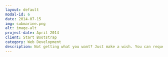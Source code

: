 ```yaml
---
layout: default
modal-id: 6
date: 2014-07-15
img: submarine.png
alt: image-alt
project-date: April 2014
client: Start Bootstrap
category: Web Development
description: Not getting what you want? Just make a wish. You can request any product / service / payment at cheapest price available. Just reach us out at sellnotme@gmail.com
---
```

